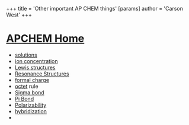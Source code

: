 +++
 title = 'Other important AP CHEM things'
[params]
	author = 'Carson West'
+++
# [APCHEM Home](./../apchem-home/)

- [solutions](./../solutions/)
- [ion concentration](./../ion-concentration/)
- [Lewis structures](./../lewis-structures/)
- [Resonance Structures](./../resonance-structures/)
- [formal charge](./../formal-charge/)
- [octet](./../octet/) rule
- [Sigma bond](./../sigma-bond/)
- [Pi Bond](./../pi-bond/)
- [Polarizability](./../polarizability/)
- [hybridization](./../hybridization/)
- 